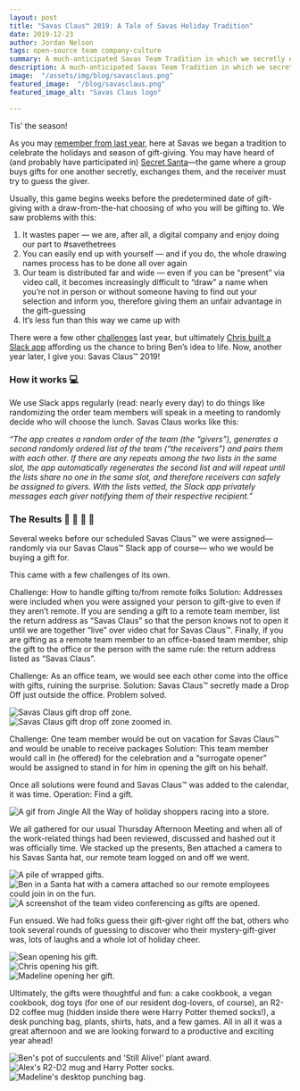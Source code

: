 ```yaml
---
layout: post
title: "Savas Claus™ 2019: A Tale of Savas Holiday Tradition"
date: 2019-12-23
author: Jordan Nelson
tags: open-source team company-culture
summary: A much-anticipated Savas Team Tradition in which we secretly exchange gifts over lunch in celebration of the holidays.
description: A much-anticipated Savas Team Tradition in which we secretly exchange gifts over lunch in celebration of the holidays.
image:  "/assets/img/blog/savasclaus.png"
featured_image:  "/blog/savasclaus.png"
featured_image_alt: "Savas Claus logo"

---
```


Tis’ the season!

As you may [remember from last year](https://savaslabs.com/2018/12/17/savas-claus.html), here at Savas we began a tradition to celebrate the holidays and season of gift-giving. You may have heard of (and probably have participated in) [Secret Santa](https://en.wikipedia.org/wiki/Secret_Santa)—the game where a group buys gifts for one another secretly, exchanges them, and the receiver must try to guess the giver.

Usually, this game begins weeks before the predetermined date of gift-giving with a draw-from-the-hat choosing of who you will be gifting to. We saw problems with this:


1. It wastes paper — we are, after all, a digital company and enjoy doing our part to #savethetrees
2. You can easily end up with yourself — and if you do, the whole drawing names process has to be done all over again
3. Our team is distributed far and wide — even if you can be “present” via video call, it becomes increasingly difficult to “draw” a name when you’re not in person or without someone having to find out your selection and inform you, therefore giving them an unfair advantage in the gift-guessing
4. It’s less fun than this way we came up with

There were a few other [challenges](https://savaslabs.com/2018/12/17/savas-claus.html#the-challenges) last year, but ultimately [Chris built a Slack app](https://savaslabs.com/2018/12/17/savas-claus.html#the-approach) affording us the chance to bring Ben’s idea to life. Now, another year later, I give you: Savas Claus™ 2019!

### How it works :computer:

We use Slack apps regularly (read: nearly every day) to do things like randomizing the order team members will speak in a meeting to randomly decide who will choose the lunch. Savas Claus works like this:

_“The app creates a random order of the team (the “givers”), generates a second randomly ordered list of the team (“the receivers”) and pairs them with each other. If there are any repeats among the two lists in the same slot, the app automatically regenerates the second list and will repeat until the lists share no one in the same slot, and therefore receivers can safely be assigned to givers. With the lists vetted, the Slack app privately messages each giver notifying them of their respective recipient.”_

### The Results :gift: :gift_heart: :santa: :christmas_tree:

Several weeks before our scheduled Savas Claus™ we were assigned— randomly via our Savas Claus™ Slack app of course— who we would be buying a gift for.

This came with a few challenges of its own.

Challenge: How to handle gifting to/from remote folks
Solution: Addresses were included when you were assigned your person to gift-give to even if they aren’t remote. If you are sending a gift to a remote team member, list the return address as “Savas Claus” so that the person knows not to open it until we are together “live” over video chat for Savas Claus™. Finally, if you are gifting as a remote team member to an office-based team member, ship the gift to the office or the person with the same rule: the return address listed as “Savas Claus”.

Challenge: As an office team, we would see each other come into the office with gifts, ruining the surprise.
Solution: Savas Claus™ secretly made a Drop Off just outside the office. Problem solved.

<div class="blog-image-large">
<img alt="Savas Claus gift drop off zone." src="/assets/img/blog/drop-off-zone-1.jpg">
</div>

<div class="blog-image-large">
<img alt="Savas Claus gift drop off zone zoomed in." src="/assets/img/blog/drop-off-zone-2.jpg">
</div>

Challenge: One team member would be out on vacation for Savas Claus™ and would be unable to receive packages
Solution: This team member would call in (he offered) for the celebration and a “surrogate opener” would be assigned to stand in for him in opening the gift on his behalf.

Once all solutions were found and Savas Claus™ was added to the calendar, it was time. Operation: Find a gift.

<div class="blog-image">
<img alt="A gif from Jingle All the Way of holiday shoppers racing into a store." src="/assets/img/blog/holiday-shopper-race.gif">
</div>

We all gathered for our usual Thursday Afternoon Meeting and when all of the work-related things had been reviewed, discussed and hashed out it was officially time. We stacked up the presents, Ben attached a camera to his Savas Santa hat, our remote team logged on and off we went.

<div class="blog-row">
<div class="blog-image-row">
<img alt="A pile of wrapped gifts." src="/assets/img/blog/pile-of-gifts.jpg">
</div>
<div class="blog-image-row">
<img alt="Ben in a Santa hat with a camera attached so our remote employees could join in on the fun." src="/assets/img/blog/ben-santa-camera.jpg">
</div>
</div>
<div class="blog-image-full-width">
<img alt="A screenshot of the team video conferencing as gifts are opened." src="/assets/img/blog/team-goto-conference.jpg">
</div>

Fun ensued. We had folks guess their gift-giver right off the bat, others who took several rounds of guessing to discover who their mystery-gift-giver was, lots of laughs and a whole lot of holiday cheer.

<div class="blog-row">
<div class="blog-image-row">
<img alt="Sean opening his gift." src="/assets/img/blog/sean-opening-gift.jpg">
</div>
<div class="blog-image-row">
<img alt="Chris opening his gift." src="/assets/img/blog/chris-opening-gift.jpg">
</div>
</div>
<div class="blog-image-full-width">
<img alt="Madeline opening her gift." src="/assets/img/blog/madeline-opens-gift.jpg">
</div>

Ultimately, the gifts were thoughtful and fun: a cake cookbook, a vegan cookbook, dog toys (for one of our resident dog-lovers, of course), an R2-D2 coffee mug (hidden inside there were Harry Potter themed socks!), a desk punching bag, plants, shirts, hats, and a few games. All in all it was a great afternoon and we are looking forward to a productive and exciting year ahead!

<div class="blog-row">
<div class="blog-image-row">
<img alt="Ben's pot of succulents and 'Still Alive!' plant award." src="/assets/img/blog/ben-succulent.jpg">
</div>
<div class="blog-image-row">
<img alt="Alex's R2-D2 mug and Harry Potter socks." src="/assets/img/blog/alex-gift.jpg">
</div>
</div>
<div class="blog-image-full-width">
<img alt="Madeline's desktop punching bag." src="/assets/img/blog/madeline-punching-bag.jpg">
</div>

